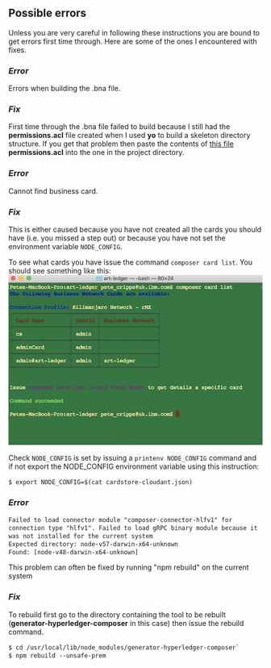 ## Possible errors
Unless you are very careful in following these instructions you are bound to get errors first time through. Here are some of the ones I encountered with fixes.

### *Error*
Errors when building the .bna file.
### *Fix*
First time through the .bna file failed to build because I still had the **permissions.acl** file created when I used **yo** to build a skeleton directory structure. If you get that problem then paste the contents of [this file](https://github.com/petercrippsIBM/art-ledger/blob/master/archive/permissions-v0.0.1.acl) **permissions.acl** into the one in the project directory.

### *Error*
Cannot find business card.
### *Fix*
This is either caused because you have not created all the cards you should have (i.e. you missed a step out) or because you have not set the environment variable `NODE_CONFIG`.

To see what cards you have issue the command `composer card list`. You should see something like this:
![composer card list](images/Card%20List.png "composer card list")

Check `NODE_CONFIG` is set by issuing a `printenv NODE_CONFIG` command and if not export the NODE_CONFIG environment variable using this instruction:
```
$ export NODE_CONFIG=$(cat cardstore-cloudant.json)
```

### *Error*
```
Failed to load connector module "composer-connector-hlfv1" for connection type "hlfv1". Failed to load gRPC binary module because it was not installed for the current system
Expected directory: node-v57-darwin-x64-unknown
Found: [node-v48-darwin-x64-unknown]
```
This problem can often be fixed by running "npm rebuild" on the current system

### *Fix*
To rebuild first go to the directory containing the tool to be rebuilt (**generator-hyperledger-composer** in this case) then issue the rebuild command.
```
$ cd /usr/local/lib/node_modules/generator-hyperledger-composer`
$ npm rebuild --unsafe-prem
